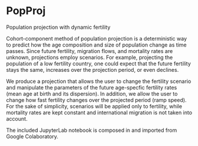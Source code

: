 # PopProj

Population projection with dynamic fertility

Cohort-component method of population projection is a deterministic way to predict how the age composition and size of population change as time passes. Since future fertility, migration flows, and mortality rates are unknown, projections employ scenarios. For example, projecting the population of a low fertility country, one could expect that the future fertility stays the same, increases over the projection period, or even declines.

We produce a projection that allows the user to change the fertility scenario and manipulate the parameters of the future age-specfic fertility rates (mean age at birth and its dispersion). In addition, we allow the user to change how fast fertility changes over the projected period (ramp speed). For the sake of simplicity, scenarios will be applied only to fertility, while mortality rates are kept constant and international migration is not taken into account.

The included JupyterLab notebook is composed in and imported from Google Colaboratory.
